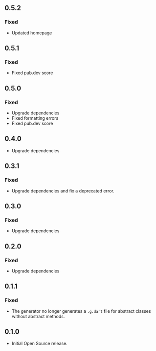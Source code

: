 ## 0.5.2
### Fixed
- Updated homepage

## 0.5.1
### Fixed
- Fixed pub.dev score

## 0.5.0
### Fixed
- Upgrade dependencies
- Fixed formatting errors
- Fixed pub.dev score

## 0.4.0
- Upgrade dependencies

## 0.3.1
### Fixed
- Upgrade dependencies and fix a deprecated error.

## 0.3.0
### Fixed
- Upgrade dependencies

## 0.2.0
### Fixed
- Upgrade dependencies

## 0.1.1
### Fixed
- The generator no longer generates a `.g.dart` file for abstract classes without abstract methods.

## 0.1.0
- Initial Open Source release.
